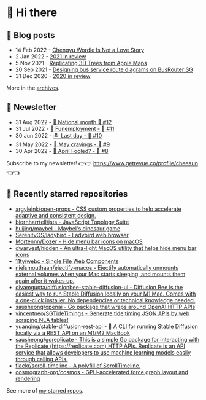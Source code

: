 # 👋 Hi there

## 📝 Blog posts

<!-- feed start -->
- 14 Feb 2022 - [Chengyu Wordle Is Not a Love Story](https://cheeaun.com/blog/2022/02/chengyu-wordle-is-not-a-love-story/)
- 2 Jan 2022 - [2021 in review](https://cheeaun.com/blog/2022/01/2021-in-review/)
- 5 Nov 2021 - [Replicating 3D Trees from Apple Maps](https://cheeaun.com/blog/2021/11/replicating-3d-trees-apple-maps/)
- 20 Sep 2021 - [Designing bus service route diagrams on BusRouter SG](https://cheeaun.com/blog/2021/09/bus-service-route-diagrams-busrouter-sg/)
- 31 Dec 2020 - [2020 in review](https://cheeaun.com/blog/2020/12/2020-in-review/)
<!-- feed end -->

More in the [archives](https://cheeaun.com/blog/archives/).

## 📰 Newsletter

<!-- newsletter start -->
- 31 Aug 2022 - [🎏 National month 🥫 #12](https://www.getrevue.co/profile/cheeaun/issues/national-month-12-1289556)
- 31 Jul 2022 - [🕺 Funemployment - 🥫 #11](https://www.getrevue.co/profile/cheeaun/issues/funemployment-11-1247643)
- 30 Jun 2022 - [🏝️ Last day - 🥫 #10](https://www.getrevue.co/profile/cheeaun/issues/last-day-10-1202564)
- 31 May 2022 - [🍜 May cravings - 🥫 #9](https://www.getrevue.co/profile/cheeaun/issues/may-cravings-9-1158473)
- 30 Apr 2022 - [🤔 April Fooled? - 🥫 #8](https://www.getrevue.co/profile/cheeaun/issues/april-fooled-8-1112032)
<!-- newsletter end -->

Subscribe to my newsletter! 👉👉 https://www.getrevue.co/profile/cheeaun 👈👈

## 🌟 Recently starred repositories

<!-- starred repos start -->
- [argyleink/open-props - CSS custom properties to help accelerate adaptive and consistent design.](https://github.com/argyleink/open-props)
- [bjornharrtell/jsts - JavaScript Topology Suite](https://github.com/bjornharrtell/jsts)
- [huijing/maybel - Maybel's dinosaur game](https://github.com/huijing/maybel)
- [SerenityOS/ladybird - Ladybird web browser](https://github.com/SerenityOS/ladybird)
- [Mortennn/Dozer - Hide menu bar icons on macOS](https://github.com/Mortennn/Dozer)
- [dwarvesf/hidden - An ultra-light MacOS utility that helps hide menu bar icons](https://github.com/dwarvesf/hidden)
- [11ty/webc - Single File Web Components](https://github.com/11ty/webc)
- [nielsmouthaan/ejectify-macos - Ejectify automatically unmounts external volumes when your Mac starts sleeping, and mounts them again after it wakes up.](https://github.com/nielsmouthaan/ejectify-macos)
- [divamgupta/diffusionbee-stable-diffusion-ui - Diffusion Bee is the easiest way to run Stable Diffusion locally on your M1 Mac. Comes with a one-click installer. No dependencies or technical knowledge needed.](https://github.com/divamgupta/diffusionbee-stable-diffusion-ui)
- [sausheong/openai - Go package that wraps around OpenAI HTTP APIs](https://github.com/sausheong/openai)
- [vincentneo/SGTideTimings - Generate tide timing JSON APIs by web scraping NEA tables!](https://github.com/vincentneo/SGTideTimings)
- [yuanqing/stable-diffusion-rest-api - 🤗 A CLI for running Stable Diffusion locally via a REST API on an M1/M2 MacBook](https://github.com/yuanqing/stable-diffusion-rest-api)
- [sausheong/goreplicate - This is a simple Go package for interacting with the Replicate (https://replicate.com) HTTP APIs. Replicate is an API service that allows developers to use machine learning models easily through calling APIs.](https://github.com/sausheong/goreplicate)
- [flackr/scroll-timeline - A polyfill of ScrollTimeline.](https://github.com/flackr/scroll-timeline)
- [cosmograph-org/cosmos - GPU-accelerated force graph layout and rendering](https://github.com/cosmograph-org/cosmos)
<!-- starred repos end -->

See more of [my starred repos](https://github.com/stars/cheeaun/).